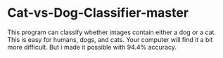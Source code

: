# Cat-vs-Dog-Classifier-master
 
This program can classify whether images contain either a dog or a cat. This is easy for humans, dogs, and cats. Your computer will find it a bit more difficult. But i made it possible with 94.4% accuracy.